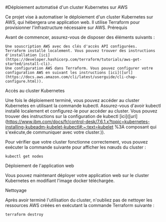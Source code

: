 #Déploiement automatisé d'un cluster Kubernetes sur AWS

Ce projet vise à automatiser le déploiement d'un cluster Kubernetes sur AWS, qui hébergera une application web. Il utilise Terraform pour provisionner l'infrastructure nécessaire sur AWS.
Prérequis

Avant de commencer, assurez-vous de disposer des éléments suivants :

    Une souscription AWS avec des clés d'accès API configurées.
    Terraform installé localement. Vous pouvez trouver des instructions d'installation [ici](https://developer.hashicorp.com/terraform/tutorials/aws-get-started/install-cli).
    Une configuration AWS dans Terraform. Vous pouvez configurer votre configuration AWS en suivant les instructions [ici]([url](https://docs.aws.amazon.com/cli/latest/userguide/cli-chap-configure.html)).

Accès au cluster Kubernetes

Une fois le déploiement terminé, vous pouvez accéder au cluster Kubernetes en utilisant la commande kubectl. Assurez-vous d'avoir kubectl installé localement et configurez-le pour accéder au cluster. Vous pouvez trouver des instructions sur la configuration de kubectl [ici]([url](https://www.ibm.com/docs/fr/control-desk/7.6.1.x?topic=kubernetes-installing-kubeadm-kubelet-kubectl#:~:text=kubelet %3A composant qui s'exécute,de communiquer avec votre cluster.)).

Pour vérifier que votre cluster fonctionne correctement, vous pouvez exécuter la commande suivante pour afficher les nœuds du cluster :


```shell
kubectl get nodes
```

Déploiement de l'application web

Vous pouvez maintenant déployer votre application web sur le cluster Kubernetes en modifiant l'image docker téléchargée.

Nettoyage

Après avoir terminé l'utilisation du cluster, n'oubliez pas de nettoyer les ressources AWS créées en exécutant la commande Terraform suivante :


```shell
terraform destroy
```
